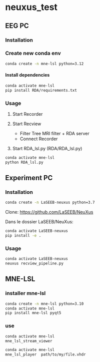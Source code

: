 # neuxus_test

## EEG PC

### Installation

### Create new conda env
```bash
conda create -n mne-lsl python=3.12
```
#### Install dependencies
```bash
conda activate mne-lsl
pip install RDA/requirements.txt
```

### Usage

1. Start Recorder

2. Start Recview
    - Filter Tree
        MRI filter + RDA server
    - Connect Recorder
3. Start RDA_lsl.py (RDA/RDA_lsl.py)
```bash
conda activate mne-lsl
python RDA_lsl.py
```

## Experiment PC

### Installation

```bash
conda create -n LaSEEB-neuxus python=3.7
```

Clone: https://github.com/LaSEEB/NeuXus

Dans le dossier LaSEEB/NeuXus:
```bash
conda activate LaSEEB-neuxus
pip install -e .
```

### Usage

```bash
conda activate LaSEEB-neuxus
neuxus recview_pipeline.py
```

## MNE-LSL

### installer mne-lsl
```bash
conda create -n mne-lsl python=3.10
conda activate mne-lsl
pip install mne-lsl pyqt5
```

### use
```bash
conda activate mne-lsl
mne_lsl_stream_viewer
```

```bash
conda activate mne-lsl
mne_lsl_player  path/to/my/file.vhdr
```


